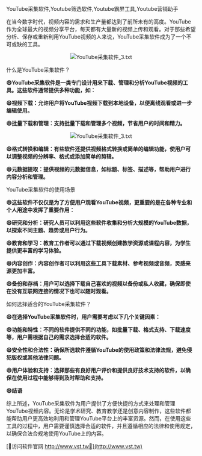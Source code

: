 YouTube采集软件,Youtube筛选软件,Youtube霸屏工具,Youtube营销助手

在当今数字时代，视频内容的需求和生产量都达到了前所未有的高度。YouTube作为全球最大的视频分享平台，每天都有大量新的视频上传和观看。对于那些希望分析、保存或重新利用YouTube视频的人来说，YouTube采集软件成为了一个不可或缺的工具。

 <center><img src="https://vst.tw/MP4/tuiguang/png/2.png" alt="YouTube采集软件_3.txt"></center>

什么是YouTube采集软件？

**😄YouTube采集软件是一类专门设计用来下载、管理和分析YouTube视频的工具。这些软件通常提供多种功能，如：**

**😄视频下载：允许用户将YouTube视频下载到本地设备，以便离线观看或进一步编辑使用。**

**😄批量下载和管理：支持批量下载和管理多个视频，节省用户的时间和精力。**

 <center><img src="https://vst.tw/MP4/tuiguang/png/5.png" alt="YouTube采集软件_3.txt"></center>

**😄格式转换和编辑：有些软件还提供视频格式转换或简单的编辑功能，使用户可以调整视频的分辨率、格式或添加简单的剪辑。**

**😄元数据提取：提供视频的元数据信息，如标题、标签、描述等，帮助用户进行内容分析和管理。**

YouTube采集软件的使用场景

**😄这些软件不仅仅是为了方便用户观看YouTube视频，更重要的是在各种专业和个人用途中发挥了重要作用：**

**😄研究和分析：研究人员可以利用这些软件收集和分析大规模的YouTube数据，以探索不同主题、趋势或用户行为。**

**😄教育和学习：教育工作者可以通过下载视频创建教学资源或课程内容，为学生提供更丰富的学习体验。**

**😄内容创作：内容创作者可以利用这些工具下载素材、参考视频或音频，灵感来源更加丰富。**

**😄备份和存档：用户可以选择下载自己喜欢的视频以备份或私人收藏，确保即使在没有互联网连接的情况下也可以随时观看。**

如何选择适合的YouTube采集软件？

**😄在选择YouTube采集软件时，用户需要考虑以下几个关键因素：**

**😄功能和特性：不同的软件提供不同的功能，如批量下载、格式支持、下载速度等，用户需根据自己的需求选择合适的软件。**

**😄安全性和合法性：确保所选软件遵循YouTube的使用政策和法律法规，避免侵犯版权或其他法律问题。**

**😄用户体验和支持：选择那些有良好用户评价和提供良好技术支持的软件，以确保在使用过程中能够得到及时帮助和支持。**

**😄结语**

综上所述，YouTube采集软件为用户提供了方便快捷的方式来处理和管理YouTube视频内容。无论是学术研究、教育教学还是创意内容制作，这些软件都能帮助用户更高效地利用和管理YouTube平台上的丰富资源。然而，在使用这些工具的过程中，用户需要谨慎选择合适的软件，并且遵循相应的法律和使用规定，以确保合法合规地使用YouTube上的内容。


[👻访问软件官网 http://www.vst.tw👻](http://www.vst.tw)
